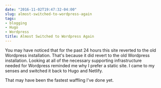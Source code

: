 ```yaml
---
date: "2016-11-02T19:47:32-04:00"
slug: almost-switched-to-wordpress-again
tags:
- blogging
- Hugo
- Wordpress
title: Almost Switched to Wordpress Again
---
```


You may have noticed that for the past 24 hours this site reverted to the old
Wordpress installation. That's because it did revert to the old Wordpress
installation. Looking at all of the necessary supporting infrastructure needed
for Wordpress reminded me why I prefer a static site. I came to my senses and
switched it back to Hugo and Netlify.

That may have been the fastest waffling I've done yet.

